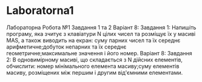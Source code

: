 # Laboratorna1
Лабораторна Робота №1 Завдання 1 та 2
Варіант 8: Завдання 1: Напишіть програму, яка зчитує з клавіатури N цілих чисел та розміщує їх у масиві MAS, а також виводить на екран:
суму парних чисел та їх середнє арифметичне;добуток непарних та їх середнє геометричне;максимальне значення і його номер.
Варіант 8: Завдання 2: В одновимірному масиві, що складається з N дійсних елементів, обчислити:
номер мінімального елемента масиву;суму елементів масиву, розміщених між першим і другим від'ємними елементами.
